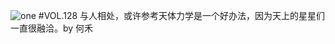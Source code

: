 ![one](http://image.wufazhuce.com/Fs7q2Im0VZm-lPsaYpSLFxnpI-tj)
#VOL.128
与人相处，或许参考天体力学是一个好办法，因为天上的星星们一直很融洽。by 何禾